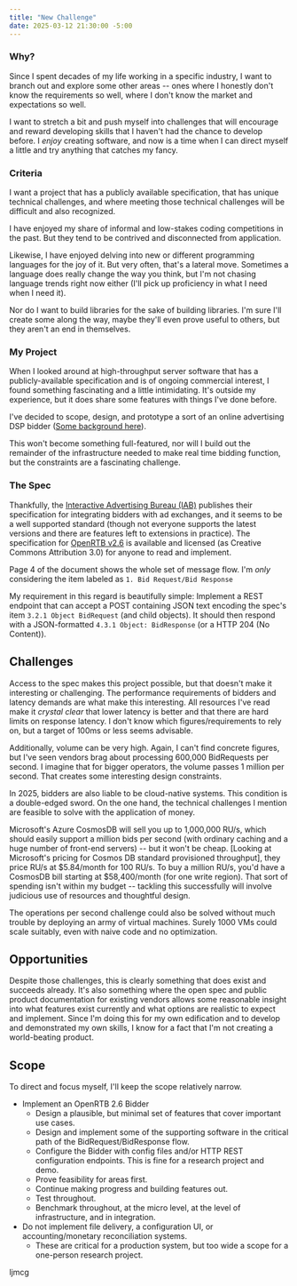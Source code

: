 ```yaml
---
title: "New Challenge"
date: 2025-03-12 21:30:00 -5:00
---
```


### Why?

Since I spent decades of my life working in a specific industry, I want to branch out and explore some other areas -- ones where I honestly don't know the requirements so well, where I don't know the market and expectations so well.

I want to stretch a bit and push myself into challenges that will encourage and reward developing skills that I haven't had the chance to develop before. I *enjoy* creating software, and now is a time when I can direct myself a little and try anything that catches my fancy.

### Criteria

I want a project that has a publicly available specification, that has unique technical challenges, and where meeting those technical challenges will be difficult and also recognized.

I have enjoyed my share of informal and low-stakes coding competitions in the past. But they tend to be contrived and disconnected from application.

Likewise, I have enjoyed delving into new or different programming languages for the joy of it. But very often, that's a lateral move. Sometimes a language does really change the way you think, but I'm not chasing language trends right now either (I'll pick up proficiency in what I need when I need it).

Nor do I want to build libraries for the sake of building libraries. I'm sure I'll create some along the way, maybe they'll even prove useful to others, but they aren't an end in themselves.

### My Project

When I looked around at high-throughput server software that has a publicly-available specification and is of ongoing commercial interest, I found something fascinating and a little intimidating. It's outside my experience, but it does share some features with things I've done before.

I've decided to scope, design, and prototype a sort of an online advertising DSP bidder ([Some background here](https://clearcode.cc/blog/building-rtb-bidder/)).

This won't become something full-featured, nor will I build out the remainder of the infrastructure needed to make real time bidding function, but the constraints are a fascinating challenge.

### The Spec

Thankfully, the [Interactive Advertising Bureau (IAB)](https://www.iab.com/) publishes their specification for integrating bidders with ad exchanges, and it seems to be a well supported standard (though not everyone supports the latest versions and there are features left to extensions in practice). The specification for [OpenRTB v2.6](https://iabtechlab.com/wp-content/uploads/2022/04/OpenRTB-2-6_FINAL.pdf) is available and licensed (as Creative Commons Attribution 3.0) for anyone to read and implement.

Page 4 of the document shows the whole set of message flow. I'm _only_ considering the item labeled as ``1. Bid Request/Bid Response``

My requirement in this regard is beautifully simple: Implement a REST endpoint that can accept a POST containing JSON text encoding the spec's item ``3.2.1 Object BidRequest`` (and child objects). It should then respond with a JSON-formatted ``4.3.1 Object: BidResponse`` (or a HTTP 204 (No Content)).

## Challenges

Access to the spec makes this project possible, but that doesn't make it interesting or challenging. The performance requirements of bidders and latency demands are what make this interesting. All resources I've read make it _crystal clear_ that lower latency is better and that there are hard limits on response latency. I don't know which figures/requirements to rely on, but a target of 100ms or less seems advisable.

Additionally, volume can be very high. Again, I can't find concrete figures, but I've seen vendors brag about processing 600,000 BidRequests per second. I imagine that for bigger operators, the volume passes 1 million per second. That creates some interesting design constraints.

In 2025, bidders are also liable to be cloud-native systems. This condition is a double-edged sword. On the one hand, the technical challenges I mention are feasible to solve with the application of money.

Microsoft's Azure CosmosDB will sell you up to 1,000,000 RU/s, which should easily support a million bids per second (with ordinary caching and a huge number of front-end servers) -- but it won't be cheap. [Looking at Microsoft's pricing for Cosmos DB standard provisioned throughput], they price RU/s at $5.84/month for 100 RU/s. To buy a million RU/s, you'd have a CosmosDB bill starting at $58,400/month (for one write region). That sort of spending isn't within my budget -- tackling this successfully will involve judicious use of resources and thoughtful design.

The operations per second challenge could also be solved without much trouble by deploying an army of virtual machines. Surely 1000 VMs could scale suitably, even with naive code and no optimization.

## Opportunities

Despite those challenges, this is clearly something that does exist and succeeds already. It's also something where the open spec and public product documentation for existing vendors allows some reasonable insight into what features exist currently and what options are realistic to expect and implement. Since I'm doing this for my own edification and to develop and demonstrated my own skills, I know for a fact that I'm not creating a world-beating product.

## Scope

To direct and focus myself, I'll keep the scope relatively narrow.

* Implement an OpenRTB 2.6 Bidder
    * Design a plausible, but minimal set of features that cover important use cases.
    * Design and implement some of the supporting software in the critical path of the BidRequest/BidResponse flow.
    * Configure the Bidder with config files and/or HTTP REST configuration endpoints. This is fine for a research project and demo.
    * Prove feasibility for areas first.
    * Continue making progress and building features out.
    * Test throughout.
    * Benchmark throughout, at the micro level, at the level of infrastructure, and in integration.
* Do not implement file delivery, a configuration UI, or accounting/monetary reconciliation systems.
    * These are critical for a production system, but too wide a scope for a one-person research project.

ljmcg